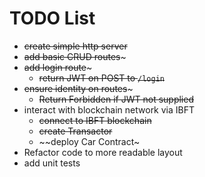 # TODO List

* ~~create simple http server~~
* ~~add basic CRUD routes~~~
* ~~add login route~~~
  * ~~return JWT on POST to `/login`~~
* ~~ensure identity on routes~~~
  * ~~Return Forbidden if JWT not supplied~~
* interact with blockchain network via IBFT
  * ~~connect to IBFT blockchain~~
  * ~~create Transactor~~
  * ~~deploy Car Contract~
* Refactor code to more readable layout
* add unit tests